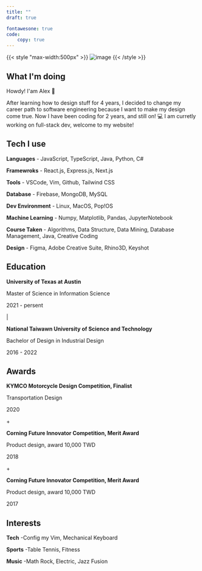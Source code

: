 ```yaml
---
title: ""
draft: true

fontawesone: true
code:
    copy: true
---
```


{{< style "max-width:500px" >}}
![image](/images/about.jpeg)
{{< /style >}}

## What I'm doing
Howdy! I'am Alex 👋

After learning how to design stuff for 4 years, I decided to change my career path to software engineering because I want to make my design come true. Now I have been coding for 2 years, and still on! 💻
I am curretly working on full-stack dev, welcome to my website!

## Tech I use 

**Languages**
    - JavaScript, TypeScript, Java, Python, C#

**Framewroks**
    - React.js, Express.js, Next.js

**Tools**
    - VSCode, Vim, Github, Tailwind CSS

**Database**
    - Firebase, MongoDB, MySQL

**Dev Environment**
    - Linux, MacOS, Pop!OS

**Machine Learning**
    - Numpy, Matplotlib, Pandas, JupyterNotebook

**Course Taken**
    - Algorithms, Data Structure, Data Mining, Database Management, Java, Creative Coding

**Design**
    - Figma, Adobe Creative Suite, Rhino3D, Keyshot

## Education

**University of Texas at Austin**

Master of Science in Information Science

2021 - persent

|

**National Taiwawn University of Science and Technology**

Bachelor of Design in Industrial Design

2016 - 2022

## Awards
**KYMCO Motorcycle Design Competition, Finalist**

Transportation Design

2020

\+

**Corning Future Innovator Competition, Merit Award**

Product design, award 10,000 TWD

2018

\+

**Corning Future Innovator Competition, Merit Award**

Product design, award 10,000 TWD

2017

## Interests

**Tech** 
    -Config my Vim, Mechanical Keyboard

**Sports**
    -Table Tennis, Fitness

**Music**
    -Math Rock, Electric, Jazz Fusion

